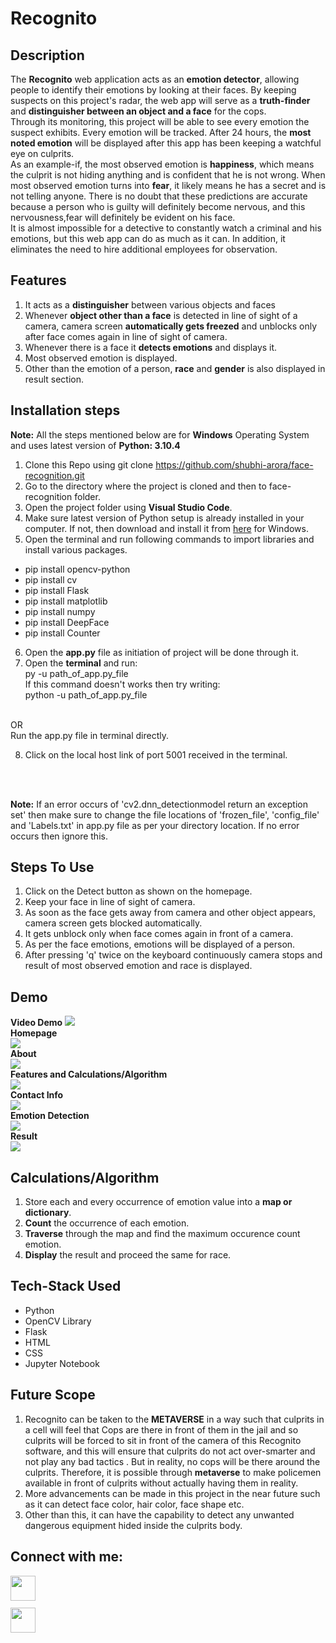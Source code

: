 # Recognito
## Description
The **Recognito** web application acts as an **emotion detector**, 
allowing people to identify their emotions by looking at their faces.
               By keeping suspects on this project's radar, the web app will serve 
               as a **truth-finder** and **distinguisher between an object and a face** for the cops. 
               <br>
                Through its monitoring, this project
                will be able to see every emotion the suspect exhibits. Every 
                emotion will be tracked. After 24 hours, the **most noted emotion** 
                will be displayed after this app has been keeping a watchful eye 
                on culprits. <br>
                As an example-if, the most observed emotion is 
                **happiness**, which means the culprit is not hiding anything and 
                is confident that he is not wrong. When most observed emotion 
                turns into **fear**, it likely means he has a secret and is not 
                telling anyone. There is no doubt that these predictions are 
                accurate because a person who is guilty will definitely become 
                nervous, and this nervousness,fear will definitely be evident on 
                his face. 
                <br>It is almost impossible for a detective to constantly watch a 
                criminal and his emotions, but this web app can do as much as it 
                can. In addition, it eliminates the need to hire additional employees
                 for observation. 
## Features
1. It acts as a **distinguisher** between various objects and faces
2. Whenever **object other than a face** is detected in line of sight of a camera, camera screen **automatically gets freezed** and unblocks only after face comes again in line of sight of camera.
3. Whenever there is a face it **detects emotions** and displays it.
4. Most observed emotion is displayed.
5. Other than the emotion of a person, **race** and **gender** is also displayed in result section.

## Installation steps
**Note:** All the steps mentioned below are for **Windows** Operating System and uses latest version of **Python: 3.10.4**
1. Clone this Repo using git clone <a href="https://github.com/shubhi-arora/face-recognition.git">https://github.com/shubhi-arora/face-recognition.git<a>
2. Go to the directory where the project is cloned and then to face-recognition folder.
3. Open the project folder using **Visual Studio Code**.
4. Make sure latest version of Python setup is already installed in your computer. If not, then download and install it from <a href="https://www.python.org/downloads/">here</a> for Windows.
5. Open the terminal and run following commands to import libraries and install various packages.
  <ul>
<li>pip install opencv-python</li>
<li>pip install cv</li>
<li>pip install Flask</li>
<li>pip install matplotlib</li>
<li>pip install numpy</li>
<li>pip install DeepFace</li>
<li>pip install Counter</li>
  </ul>
  
  
6. Open the **app.py** file as initiation of project will be done through it.<br>
7. Open the **terminal** and run: <br>py -u path_of_app.py_file<br> If this command doesn't works then try writing:<br> python -u path_of_app.py_file 
<br>
OR
<br>
Run the app.py file in terminal directly.
  <br>
  
  
8. Click on the local host link of port 5001 received in the terminal.
<br>
<br>


**Note:** If an error occurs of 'cv2.dnn_detectionmodel return an exception set' then make sure to change the file locations of 'frozen_file', 'config_file' and 'Labels.txt' in app.py file as per your directory location. If no error occurs then ignore this.

## Steps To Use
1. Click on the Detect button as shown on the homepage.
2. Keep your face in line of sight of camera.
3. As soon as the face gets away from camera and other object appears, camera screen gets blocked automatically.
4. It gets unblock only when face comes again in front of a camera.
5. As per the face emotions, emotions will be displayed of a person.
6. After pressing 'q' twice on the keyboard continuously camera stops and result of most observed emotion and race is displayed.





## Demo
**Video Demo**
![](https://drive.google.com/file/d/15TNH1Hqi8dKJrQMpKdqqfZWdqEGiiZfj/view?usp=sharing)
<br>
**Homepage**
  <br>
![](images/homepage.png)
  <br>
**About**
  <br>
![](images/about1.png)
  <br>
**Features and Calculations/Algorithm**
  <br>
 ![](images/about2.png)
  <br>
**Contact Info**
<br>
  ![](images/contact.png)
  <br>
**Emotion Detection**
<br>
![](images/result1.png)
<br>
**Result**
<br>
![](images/result.png)
<br>
  
## Calculations/Algorithm
  1. Store each and every occurrence of emotion value into a **map or dictionary**.
  2. **Count** the occurrence of each emotion. 
  3. **Traverse** through the map and find the maximum occurence count emotion.
  4. **Display** the result and proceed the same for race.
## Tech-Stack Used
<ul>
<li>Python</li>
<li>OpenCV Library</li>
<li>Flask</li>
<li>HTML</li>
<li>CSS</li>
<li>Jupyter Notebook</li>
</ul>
  
  
## Future Scope
  1. Recognito can be taken to the **METAVERSE** in a way such that culprits in a cell will feel that Cops are there in front of them in the jail and so culprits will be forced to sit in front of the camera of this Recognito software, and this will ensure that culprits do not act over-smarter and not play any bad tactics . But in reality, no cops will be there around the culprits. Therefore, it is possible through **metaverse** to make policemen available in front of culprits without actually having them in reality.
  2. More advancements can be made in this project in the near future such as it can detect face color, hair color, face shape etc.
  3. Other than this, it can have the capability to detect any unwanted dangerous equipment hided inside the culprits body.
  
## Connect with me:
<a href="mailto:arora.shubhi0565@gmail.com"><img align="left" src="https://encrypted-tbn0.gstatic.com/images?q=tbn:ANd9GcSZjPRN5UbMCaEN9Y8SuOMd6z70AZsW8wCpXw&usqp=CAU" width=40 height=40/></a>  
  <br>
  <br>
 <a href="https://www.linkedin.com/in/shubhi-arora-15a549205/"><img src="https://encrypted-tbn0.gstatic.com/images?q=tbn:ANd9GcRTXPRwppgD1eop-ilSlMA9PPRNLxI1FSwg1g&usqp=CAU" width=40 height=40/></a>  



